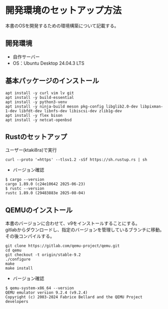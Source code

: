 # 開発環境のセットアップ方法
本書のOSを開発するための環境構築について記載する。

## 開発環境
- 自作サーバー
- OS：Ubuntu Desktop 24.04.3 LTS

## 基本パッケージのインストール
```
apt install -y curl vim lv git
apt install -y build-essential
apt install -y python3-venv
apt install -y ninja-build meson pkg-config libglib2.0-dev libpixman-1-dev libfdt-dev libnfs-dev libiscsi-dev zlib1g-dev
apt install -y flex bison
apt install -y netcat-openbsd
```

## Rustのセットアップ
ユーザー(ktaki8ra)で実行
```
curl --proto '=https' --tlsv1.2 -sSf https://sh.rustup.rs | sh
```
- バージョン確認
```
$ cargo --version
cargo 1.89.0 (c24e10642 2025-06-23)
$ rustc --version
rustc 1.89.0 (29483883e 2025-08-04)
```

## QEMUのインストール
本書のバージョンに合わせて、v9をインストールすることにする。   
gitlabからダウンロードし、指定のバージョンを管理しているブランチに移動。その後コンパイルする。
```
git clone https://gitlab.com/qemu-project/qemu.git
cd qemu
git checkout -t origin/stable-9.2
./configure
make
make install
```
- バージョン確認
```
$ qemu-system-x86_64 --version
QEMU emulator version 9.2.4 (v9.2.4)
Copyright (c) 2003-2024 Fabrice Bellard and the QEMU Project developers
```
